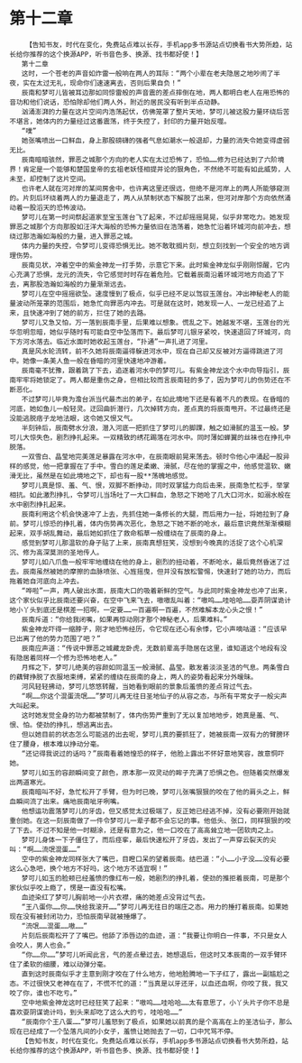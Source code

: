 # 第十二章
        【告知书友，时代在变化，免费站点难以长存，手机app多书源站点切换看书大势所趋，站长给你推荐的这个换源APP，听书音色多、换源、找书都好使！】
       第十二章
       这时，一个苍老的声音如炸雷一般响在两人的耳际：“两个小辈在老夫隐居之地吵闹了半夜，实在太过无礼，现命你们速速离去，否则后果自负！”
       辰南和梦可儿皆被耳边那如同惊雷般的声音震的差点摔倒在地，两人都明白老人在用恐怖的音功和他们说话，恐怕除却他们两人外，附近的居民没有听到半点动静。
       汹涌澎湃的力量在这片空间内浩荡起伏，仿佛笼罩了整片天地，梦可儿被这股力量环绕后苦不堪言，她体内的力量经过这番震荡，终于失控了，封印的力量开始反噬。
       “噗”
       她张嘴喷出一口鲜血，身上那股磅礴的强者气息如潮水一般退却，力量的消失令她变得虚弱无比。
       辰南暗暗骇然，罪恶之城那个方向的老人实在太过恐怖了，恐怕……修为已经达到了六阶境界！肯定是一个能够和楚国皇帝的玄祖老妖怪相提并论的狠角色，不然绝不可能有如此威势，人未至，却控制了这片空间。
       也许老人就在河对岸的某间房舍中，也许离这里还很远，但绝不是河岸上的两人所能够窥测的。片刻后环绕着两人的力量退走了，两人从禁制状态下解脱了出来，但河对岸那个方向依然涌动着一股滔天的恐怖波动。
       梦可儿在第一时间祭起道家至宝玉莲台飞了起来，不过却摇摇晃晃，似乎非常吃力。她发现罪恶之城那个方向那股如汪洋大海般的恐怖力量依旧在浩荡着，她急忙沿着环城河向前冲去，想绕过那浩瀚如海般的力量，进入罪恶之城。
       体内力量的失控，令梦可儿变得恐惧无比。她不敢耽搁片刻，想立刻找到一个安全的地方调理伤势。
       辰南见状，冲着空中的紫金神龙一打手势，示意它下来。此时紫金神龙似乎刚刚惊醒，它内心充满了恐惧，龙元的流失，令它感觉时时存在着危险。它载着辰南沿着环城河地方向追了下去，离那股浩瀚如海般的力量渐渐远去。
       梦可儿在空中摇摇欲坠。速度慢到了极点，似乎已经不足以驾驭玉莲台。冲出神秘老人的能量波动所笼罩的范围后，她急忙向罪恶内冲去。可是就在这时，她发现一人、一龙已经追了上来，且快速冲到了她的前方，拦住了她的去路。
       梦可儿又急又怕，万一落到辰南手里，后果难以想象。慌乱之下。她越发不堪，玉莲台的光华忽明忽暗，她似乎随时有可能自空中坠落而下。最后梦可儿银牙紧咬，快速退回了环城河，向下方河水落去。临近水面时她收起玉莲台，“扑通”一声扎进了河里。
       真是风水轮流转，前不久她将辰南逼得躲进河水中，现在自己却又反被对方逼得跳进了河中。她像一条美人鱼一般在昏暗的河里快速地冲游着。
       辰南毫不犹豫，跟着跳了下去，追逐着河水中的梦可儿。有紫金神龙这个水中向导指引，辰南牢牢将她锁定了。两人都是重伤之身，但相比较而言辰南轻的多了，因为梦可儿的伤势还在不断恶化。
       不过梦可儿毕竟为澹台派当代最杰出的弟子，在如此境地下还是有着不凡的表现。在昏暗的河底，她如鱼儿一般轻灵。迂回曲折潜行，几次掉转方向，差点真的将辰南甩开。不过最终还是没能逃脱痞子龙地法眼，这令她又恨又气。
       半刻钟后，辰南劈水分浪，潜入河底一把抓住了梦可儿的脚踝，触之如滑腻的温玉一般。梦可儿大惊失色，剧烈挣扎起来。一双精致的绣花踢落在河水中。同时薄如蝉翼的丝袜也在挣扎中脱落。
       一双雪白、晶莹地完美莲足暴露在河水中，在辰南眼前晃来荡去。顿时令他心中涌起一股异样的感觉，他一把拿握在了手中。雪白的莲足柔嫩、滑腻，尽在他的掌握之中，他感觉温软、嫩滑无比，虽然是在如此境地之下，却也有一股**荡魄地感觉。
       梦可儿真是惊、羞、气、恨，双脚不断挣动，同时双掌猛力向后击来，辰南急忙松手，举掌相抗。如此激烈挣扎，令梦可儿当场吐了一大口鲜血，急怒之下她呛了几大口河水，如溺水般在水中剧烈挣扎起来。
       辰南利用这个机会快速冲了上去，先抓住她一条修长的大腿，而后用力一扯，将她拉到了身前。梦可儿惊恐的挣扎着，体内伤势再次恶化，急怒之下她不断的呛水，最后意识竟然渐渐模糊起来，双手胡乱舞动，最后她如抓住了救命稻草一般缠绕在了辰南的身上。
       感觉到梦可儿那温软的身子贴了上来，辰南真想狂笑，没想到今晚真的活捉了这个心机深沉、修为高深莫测的圣地传人。
       梦可儿如八爪鱼一般牢牢地缠绕在他的身上，剧烈的扭动着，不断呛水，最后竟然昏迷了过去。辰南虽然被她的摩擦的血脉喷张、心旌摇曳，但并没有放松警惕，快速封了她的功力，而后拖着她自河底向上冲去。
       “哗啦”一声，两人破出水面，辰南大口的吸着新鲜的空气。与此同时紫金神龙也冲了出来，这个家伙似乎比辰南还要兴奋，在空中飞来飞去，嗷嗷乱叫着：“嗷呜……哇哈哈……耍弄阴谋诡计地小丫头到底还是棋差一招啊，一定要……一百遍啊一百遍，不然难解本龙心头之恨！”
       辰南斥道：“你给我闭嘴，如果再惊动刚才那个神秘老人，后果难料。”
       紫金神龙吓得一缩脖子，刚才地恐怖经历，令它现在还心有余悸，它小声嘀咕道：“应该早已出离了他的势力范围了吧？”
       辰南应声道：“传说中罪恶之城藏龙卧虎，无数前辈高手隐居在这里，谁知道这个地段有没有隐居着同样一个修为恐怖地老人。”
       月辉之下，梦可儿绝美的容颜如同温玉一般滑腻、晶莹。散发着淡淡圣洁的气息。两条雪白的藕臂挣脱了衣服地束缚，紧紧的缠绕在辰南的身上，两人的姿势看起来分外暧昧。
       河风轻轻拂动，梦可儿悠悠转醒，当她看到眼前的景象后羞愤的差点背过气去。
       “啊……你这个混蛋流氓……”梦可儿再无往日圣地仙子的从容之态，与所有平常女子一般尖声大叫起来。
       这时她发觉全身的功力都被禁制了，体内伤势严重到了无以复加地地步，她真是羞、气、恨、怕。使劲的挣扎，想逃离出去。
       但以她目前的状态怎么可能逃的出去呢，梦可儿真的要抓狂了，她被辰南一双有力的臂膀环住了腰身，根本难以挣动分毫。
       “还记得我说过的话吗？”辰南看着她惶恐的样子，他脸上露出不怀好意地笑容，故意恫吓她。
       梦可儿如玉的容颜瞬间变了颜色，原本那一双灵动的眸子充满了恐惧之色。但随着突然爆发出两道寒光。
       辰南暗叫不好，急忙松开了手臂，但为时已晚，梦可儿张嘴狠狠的咬在了他的肩头之上，鲜血瞬间流了出来。痛地辰南呲牙咧嘴。
       他想运功震落梦可儿的牙齿，但又感觉太过极端了，反正她已经逃不掉，没有必要刚开始就重创她。在这一刻辰南做了一件令梦可儿一辈子都不会忘记的事。他低头、张口，同样狠狠的咬了下去。不过不知是他一时糊涂，还是有意为之，他一口咬在了高高耸立地一团软肉之上。
       梦可儿身体一下子僵住了，而后痉挛，最后快速松开了牙齿，发出了一声穿云裂天的尖叫：“啊……流氓混蛋……”
       空中的紫金神龙同样张大了嘴巴，目瞪口呆的望着辰南。结巴道：“小……小子没……没有必要这么心急吧，换个地方不好吗，这个地方不适宜啊！”
       梦可儿如玉的脸颊已经羞愤的像红布一般，她剧烈的挣扎着，使劲的推拒着辰南，可是那个家伙似乎咬上瘾了，愣是一直没有松嘴。
       血迹染红了梦可儿胸前地一小片衣襟，痛的她差点没背过气去。
       “王八蛋你……你……快给我滚开……”梦可儿再无往日的端庄之态。用力的捶打着辰南。如果她现在没有被封闭功力，恐怕辰南早就被捶爆了。
       “流氓……混蛋……嗷……”
       片刻后辰南松开了了嘴巴。他舔了添唇边的血迹，道：“我要让你明白一件事，不只是女人会咬人，男人也会。”
       “你……你……”梦可儿听闻此言，气的差点晕过去，她想退后，但这时又本辰南的一双手臂环住了柔软的细腰，难以动弹分毫。
       直到这时辰南似乎才主意到刚才咬在了什么地方，他地脸腾地一下子红了，露出一副尴尬之态。不过很快又老神在在了，不慌不忙的道：“当真是以牙还牙，以血还血啊，你咬了我，我又咬了你，谁也不吃亏。”
       空中地紫金神龙这时已经狂笑了起来：“嗷呜……哇哈哈……太有意思了，小丫头片子你不总是喜欢耍阴谋诡计吗，到头来却吃了这么大的亏，哇哈哈……”
       “辰南你个王八蛋……”梦可儿羞怒到了极点，如果她以前真的是个高高在上的圣洁仙子，那么现在已经成了一个坠落凡间的小女子，羞愤让她抛去了一切，口中咒骂不停。
       【告知书友，时代在变化，免费站点难以长存，手机app多书源站点切换看书大势所趋，站长给你推荐的这个换源APP，听书音色多、换源、找书都好使！】